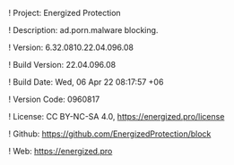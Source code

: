 ! Project: Energized Protection

! Description: ad.porn.malware blocking.

! Version: 6.32.0810.22.04.096.08

! Build Version: 22.04.096.08

! Build Date: Wed, 06 Apr 22 08:17:57 +06

! Version Code: 0960817

! License: CC BY-NC-SA 4.0, https://energized.pro/license

! Github: https://github.com/EnergizedProtection/block

! Web: https://energized.pro
